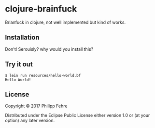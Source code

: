 # clojure-brainfuck

Brianfuck in clojure, not well implemented but kind of works.

## Installation

Don't! Serouisly? why would you install this?

## Try it out

```
$ lein run resources/hello-world.bf
Hello World!
```

## License

Copyright © 2017 Philipp Fehre

Distributed under the Eclipse Public License either version 1.0 or (at
your option) any later version.

